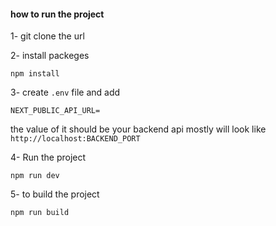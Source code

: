 #### how to run the project

1- git clone the url

2- install packeges

```
npm install
```

3- create `.env` file and add 
```
NEXT_PUBLIC_API_URL=
```
the value of it should be your backend api mostly will look like `http://localhost:BACKEND_PORT`

4- Run the project
```
npm run dev
```

5- to build the project
```
npm run build
```